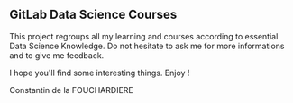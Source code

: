 ## GitLab Data Science Courses

This project regroups all my learning and courses according to essential Data Science Knowledge.
Do not hesitate to ask me for more informations and to give me feedback.

I hope you'll find some interesting things.
Enjoy ! 

Constantin de la FOUCHARDIERE